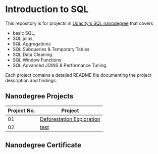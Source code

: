 # Introduction to SQL

This repository is for projects in [Udacity's SQL nanodegree](https://www.udacity.com/enrollment/nd072/2.0.11) that covers 
- basic SQL, 
- SQL joins, 
- SQL Aggregations
- SQL Subqueries & Temporary Tables
- SQL Data Cleaning
- SQL Window Functions
- SQL Advanced JOINS & Performance Tuning

Each project contains a detailed README file documenting the project description and findings.

## Nanodegree Projects


| Project No. | Project |
| ---		  | ----    |
| 01		  | [Deforestation Exploration](/Project-1/) 	|
| 02 		  | [test](/Project-2/) 								|

## Nanodegree Certificate



